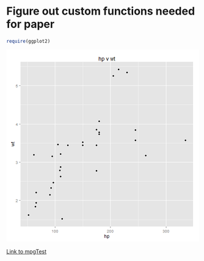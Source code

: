 # Figure out custom functions needed for paper


```r
require(ggplot2)
```


![mpgTest](figure/mpgTest.png) 


[Link to mpgTest](#mpgTest)
